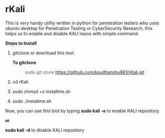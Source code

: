 # rKali
This is very handy utility written in python for penetration testers who uses ubuntu desktop for Penetration Testing or CyberSecurity Research, this helps us to enable and disable KALI repos with simple command.

**Steps to Install**

1. gitclone or download this tool.

    **To gitclone**
    > sudo git clone https://github.com/ksudhanshu961/rKali.git

2. cd rKali

3. sudo chmod +x installme.sh

4. sudo ./installme.sh

Now, you can use this tool by typing **sudo kali -e** to enable KALI repository.

**or**

**sudo kali -d** to disable KALI repository

